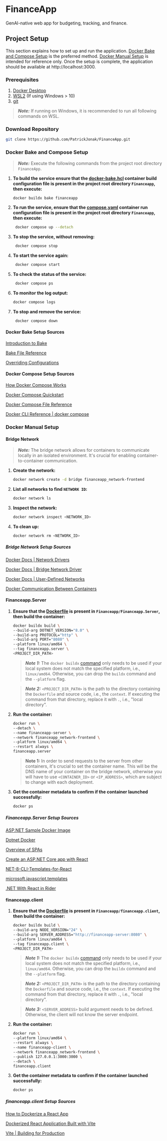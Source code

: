 # FinanceApp
GenAI-native web app for budgeting, tracking, and finance.

## Project Setup

This section explains how to set up and run the application. [Docker Bake and Compose Setup](#docker-bake-and-compose-setup) 
is the preferred method. [Docker Manual Setup](#docker-manual-setup) is intended for reference only. 
Once the setup is complete, the application should be available at http://localhost:3000.

### Prerequisites

1. [Docker Desktop](https://www.docker.com/products/docker-desktop/)
2. [WSL2](https://learn.microsoft.com/en-us/windows/wsl/install) (If using Windows > 10)
3. [git](https://git-scm.com/downloads)

> ***Note:*** If running on Windows, it is recommended to run all following commands on WSL.

### Download Repository

```bash
git clone https://github.com/PatrickJonak/FinanceApp.git
```

### Docker Bake and Compose Setup

> ***Note:*** Execute the following commands from the project root directory `FinanceApp`.

1. **To build the service ensure that the [docker-bake.hcl](./docker-bake.hcl) container build configuration file 
   is present in the project root directory `Financeapp`, then execute:**

   ```bash
   docker buildx bake financeapp
   ```
   
2. **To run the service, ensure that the [compose.yaml](./compose.yaml) container run configuration file 
   is present in the project root directory `Financeapp`, then execute:**

   ```bash
    docker compose up --detach
   ```

3. **To stop the service, without removing:**

   ```bash
    docker compose stop
   ```
   
4. **To start the service again:**

   ```bash
    docker compose start
   ```

5. **To check the status of the service:**

   ```bash
    docker compose ps
   ```

6. **To monitor the log output:**
   
   ```bash
   docker compose logs
   ```

7. **To stop and remove the service:**

   ```bash
    docker compose down
   ```

#### Docker Bake Setup Sources

[Introduction to Bake](https://docs.docker.com/build/bake/introduction/)

[Bake File Reference](https://docs.docker.com/build/bake/reference/)

[Overriding Configurations](https://docs.docker.com/build/bake/reference/)

#### Docker Compose Setup Sources

[How Docker Compose Works](https://docs.docker.com/compose/intro/compose-application-model/)

[Docker Compose Quickstart](https://docs.docker.com/compose/gettingstarted/)

[Docker Compose File Reference](https://docs.docker.com/reference/compose-file/)

[Docker CLI Reference | docker compose](https://docs.docker.com/reference/cli/docker/compose/)

### Docker Manual Setup

#### Bridge Network

> ***Note:*** The bridge network allows for containers to communicate locally in an isolated environment. 
It's crucial for enabling container-to-container communication.

1. **Create the network:**

   ```bash
   docker network create -d bridge financeapp_network-frontend
   ```
2. **List all networks to find `NETWORK ID`:**

   ```bash
   docker network ls
   ```
   
3. **Inspect the network:**

   ```bash
   docker network inspect <NETWORK_ID>
   ```
   
4. **To clean up:**

   ```bash
   docker network rm <NETWORK_ID>
   ```
   
##### Bridge Network Setup Sources

[Docker Docs | Network Drivers](https://docs.docker.com/engine/network/drivers/)

[Docker Docs | Bridge Network Driver](https://docs.docker.com/engine/network/drivers/bridge/)

[Docker Docs | User-Defined Networks](https://docs.docker.com/engine/network/#user-defined-networks)

[Docker Communication Between Containers](https://medium.com/rexven/docker-communication-between-containers-bridge-network-driver-bcbce6b3432a)

   
#### Financeapp.Server

1. **Ensure that the [Dockerfile](./FinanceApp.Server/Dockerfile) is present in `Financeapp/Financeapp.Server`, 
   then build the container:**

   ```bash
   docker buildx build \
   --build-arg DOTNET_VERSION="8.0" \
   --build-arg PROTOCOL="http" \
   --build-arg PORT="8080" \
   --platform linux/amd64 \
   --tag financeapp.server \
   <PROJECT_DIR_PATH>
   ```
   >***Note 1:*** The `docker buildx` [command](https://docs.docker.com/reference/cli/docker/buildx/) only needs to be 
   used if your local system does not match the specified platform, i.e., `linux/amd64`.
   Otherwise, you can drop the `buildx` command and the `--platform` flag.

   >***Note 2:*** `<PROJECT_DIR_PATH>` is the path to the directory containing the `Dockerfile` and source code,
   i.e., the `context`. If executing the command from that directory, replace it with `.`, i.e., "local directory".

2. **Run the container:**

   ```bash
   docker run \
   --detach \
   --name financeapp-server \
   --network financeapp_network-frontend \
   --platform linux/amd64 \
   --restart always \
   financeapp.server
   ```

   >**Note 1:** In order to send requests to the server from other containers, it's crucial to set the container name.
   This will be the DNS name of your container on the bridge network, otherwise you will have to use `<CONTAINER_ID>`
   or `<IP_ADDRESS>`, which are subject to change with each deployment.

3. **Get the container metadata to confirm if the container launched successfully:**

    ```bash
    docker ps
    ```
   
##### Financeapp.Server Setup Sources

[ASP.NET Sample Docker Image](https://github.com/dotnet/dotnet-docker/blob/main/samples/aspnetapp/Dockerfile)

[Dotnet Docker](https://github.com/dotnet/dotnet-docker/tree/main)

[Overview of SPAs](https://learn.microsoft.com/en-us/aspnet/core/client-side/spa/intro?view=aspnetcore-8.0)

[Create an ASP.NET Core app with React](https://learn.microsoft.com/en-us/visualstudio/javascript/tutorial-asp-net-core-with-react?view=vs-2022)

[NET-8-CLI-Templates-for-React](https://developercommunity.visualstudio.com/t/NET-8-CLI-Templates-for-React-Angular/10523527)

[microsoft.javascript.templates](https://www.nuget.org/packages/microsoft.javascript.templates/)

[.NET With React in Rider](https://rider-support.jetbrains.com/hc/en-us/community/posts/5023374925586--Net-With-React-two-seperate-projects)

#### financeapp.client

1. **Ensure that the [Dockerfile](./financeapp.client/Dockerfile) is present in `Financeapp/financeapp.client`,
   then build the container:**

    ```bash
    docker buildx build \
    --build-arg NODE_VERSION="24" \
    --build-arg SERVER_ADDRESS="http://financeapp-server:8080" \
    --platform linux/amd64 \
    --tag financeapp.client \
    <PROJECT_DIR_PATH> 
    ```
   >***Note 1:*** The `docker buildx` [command](https://docs.docker.com/reference/cli/docker/buildx/) only needs 
   to be used if your local system does not match the specified platform, i.e., `linux/amd64`. 
   Otherwise, you can drop the `buildx` command and the `--platform` flag.

   >***Note 2:*** `<PROJECT_DIR_PATH>` is the path to the directory containing the `Dockerfile` and source code,
   i.e., the `context`. If executing the command from that directory, replace it with `.`, i.e., "local directory".

   >***Note 3:*** `<SERVER_ADDRESS>` build argument needs to be defined. Otherwise, the client will not know 
   the server endpoint.

2. **Run the container:**

    ```bash
    docker run \
    --platform linux/amd64 \
    --restart always \
    --name financeapp-client \
    --network financeapp_network-frontend \
    --publish 127.0.0.1:3000:3000 \
    --detach \
    financeapp.client
    ```

3. **Get the container metadata to confirm if the container launched successfully:**

    ```bash
    docker ps
    ```

##### financeapp.client Setup Sources

[How to Dockerize a React App](https://www.docker.com/blog/how-to-dockerize-react-app/)

[Dockerized React Application Built with Vite](https://thedkpatel.medium.com/dockerizing-react-application-built-with-vite-a-simple-guide-4c41eb09defa)

[Vite | Building for Production](https://vite.dev/guide/build.html)